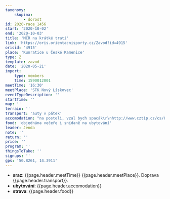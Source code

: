```yaml
---
taxonomy:
    skupina:
        - dorost
id: 2020-race_1456
start: '2020-10-02'
end: '2020-10-03'
title: 'MČR na krátké trati'
link: 'https://oris.orientacnisporty.cz/Zavod?id=4915'
orisid: '4915'
place: 'Kunratice u České Kamenice'
type: Z
template: zavod
date: '2020-05-21'
import:
    type: members
    time: 1590012001
meetTime: '16:30'
meetPlace: 'STK Nový Lískovec'
eventTypeDescription: ''
startTime: ''
map: ''
terrain: ''
transport: 'auty v pátek'
accomodation: "na posteli, vzal bych spacák\r\nhttp://www.cztip.cz/cs/8163-penzion-pod-jedlovou-a-chata-ruzena"
food: 'objednána večeře i snídaně na ubytování'
leader: Jenda
note: ''
return: ''
price: ''
program: ''
thingsToTake: ''
signups: ''
gps: '50.8261, 14.3911'
---
```


* **sraz**: {{page.header.meetTime}} {{page.header.meetPlace}}. Doprava {{page.header.transport}}.
* **ubytování**: {{page.header.accomodation}}
* **strava**: {{page.header.food}}
